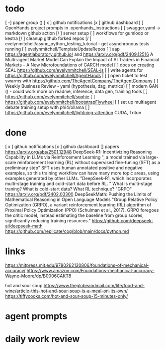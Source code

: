 # todo
[ -] paper group ()
[ x ] github notifications
[x  ] github dashboard
[ ] OpenHands project prompts in .openhands_instructions
[ ] swagger.yaml -> markdown github action
[/ ] server setup
[ ] workflows for gumloop or kestra
[/ ] cleanup github forked repos
[/ ] evelynmitchell/async_python_testing_tutorial - get asynchronous tests running
[ ] evelynmitchell/TemplateUpdateRepos
[ ] aap https://agentlaboratory.github.io/ and https://arxiv.org/pdf/2409.12516 A Multi-agent Market Model Can Explain the Impact of AI Traders in Financial Markets – A New Microfoundations of GARCH model
[ ] docs on creating SEAL https://github.com/evelynmitchell/SEAL-js
[ ] write agents for https://github.com/evelynmitchell/AgentHands |
[ ] open ticket to test swarms with https://github.com/TheAgentCompany/TheAgentCompany
[ ] Weekly Business Review - yaml (hypothesis, dag, metrics)
[ ] modern GAN () - could work more on readme, inference, data gen, training tools
[ ] https://github.com/evelynmitchell/sophie
[ ] https://github.com/evelynmitchell/bootstrapFlywheel
[ ] set up multiagent debate training setup with phi4/ollama
[ ] https://github.com/evelynmitchell/lightning-attention CUDA, Triton

# done

[ x ] github notifications
[x ] github dashboard
[] papers
https://arxiv.org/abs/2501.12948 DeepSeek-R1: Incentivizing Reasoning Capability in LLMs via Reinforcement Learning  ", a model trained via large-scale reinforcement learning (RL) without supervised fine-tuning (SFT) as a preliminary step" SFT uses human annotated positive and negative examples, so this training workflow can have many more topic areas, using examples generated by other LLMs. 
"DeepSeek-R1, which incorporates multi-stage training and cold-start data before RL. "
What is multi-stage traning?
What is cold-start data?
What RL technique? "GRPO" https://arxiv.org/pdf/2402.03300 DeepSeekMath: Pushing the Limits of Mathematical Reasoning in Open Language Models "Group Relative Policy Optimization (GRPO), a variant reinforcement learning (RL) algorithm of Proximal Policy Optimization (PPO) (Schulman et al., 2017).
GRPO foregoes the critic model, instead estimating the baseline from group scores, significantly
reducing training resources." https://github.com/deepseek-ai/deepseek-math https://github.com/replicate/cog/blob/main/docs/python.md


# links

https://mitpress.mit.edu/9780262130806/foundations-of-mechanical-accuracy/
https://www.amazon.com/Foundations-mechanical-accuracy-Wayne-Moore/dp/B0006CAKT8

hot and sour soup https://www.theglobeandmail.com/life/food-and-wine/article-this-hot-and-sour-soup-is-a-meal-on-its-own/
https://tiffycooks.com/hot-and-sour-soup-15-minutes-only/



# agent prompts


# daily work review